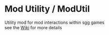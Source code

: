 # Mod Utility / ModUtil
Utility mod for mod interactions within sgg games    
see the [Wiki](https://github.com/SGG-Modding/sgg-mod-modutil/wiki) for more details
